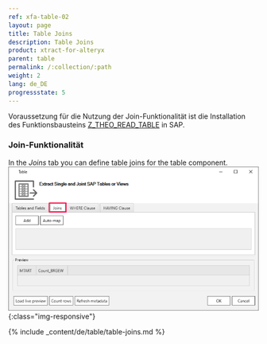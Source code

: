 ```yaml
---
ref: xfa-table-02
layout: page
title: Table Joins
description: Table Joins
product: xtract-for-alteryx
parent: table
permalink: /:collection/:path
weight: 2
lang: de_DE
progressstate: 5
---
```


Voraussetzung für die Nutzung der Join-Funktionalität ist die Installation des Funktionsbausteins [Z_THEO_READ_TABLE](../sap-customizing) in SAP.

### Join-Funktionalität
In the *Joins* tab you can define table joins for the table component.
![Table join ](/img/content/table-join-tab.png){:class="img-responsive"}
 
{% include _content/de/table/table-joins.md  %}


  
  
